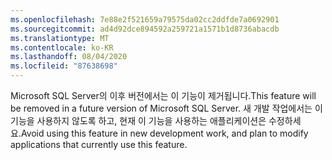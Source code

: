 ```yaml
---
ms.openlocfilehash: 7e88e2f521659a79575da02cc2ddfde7a0692901
ms.sourcegitcommit: ad4d92dce894592a259721a1571b1d8736abacdb
ms.translationtype: MT
ms.contentlocale: ko-KR
ms.lasthandoff: 08/04/2020
ms.locfileid: "87638698"
---
```

<span data-ttu-id="f32a8-101">Microsoft SQL Server의 이후 버전에서는 이 기능이 제거됩니다.</span><span class="sxs-lookup"><span data-stu-id="f32a8-101">This feature will be removed in a future version of Microsoft SQL Server.</span></span> <span data-ttu-id="f32a8-102">새 개발 작업에서는 이 기능을 사용하지 않도록 하고, 현재 이 기능을 사용하는 애플리케이션은 수정하세요.</span><span class="sxs-lookup"><span data-stu-id="f32a8-102">Avoid using this feature in new development work, and plan to modify applications that currently use this feature.</span></span>
